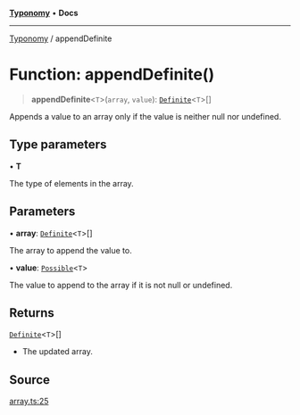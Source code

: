 [**Typonomy**](../README.md) • **Docs**

***

[Typonomy](../globals.md) / appendDefinite

# Function: appendDefinite()

> **appendDefinite**\<`T`\>(`array`, `value`): [`Definite`](../type-aliases/Definite.md)\<`T`\>[]

Appends a value to an array only if the value is neither null nor undefined.

## Type parameters

• **T**

The type of elements in the array.

## Parameters

• **array**: [`Definite`](../type-aliases/Definite.md)\<`T`\>[]

The array to append the value to.

• **value**: [`Possible`](../type-aliases/Possible.md)\<`T`\>

The value to append to the array if it is not null or undefined.

## Returns

[`Definite`](../type-aliases/Definite.md)\<`T`\>[]

- The updated array.

## Source

[array.ts:25](https://github.com/softcraft-development/typonomy/blob/289df70d83b2b1e3049cb23856e86e275cb8aa8a/src/array.ts#L25)
